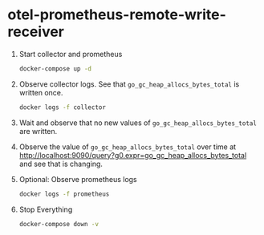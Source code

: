 # otel-prometheus-remote-write-receiver

1. Start collector and prometheus

    ```sh
    docker-compose up -d
    ```

1. Observe collector logs. See that `go_gc_heap_allocs_bytes_total` is written once.

    ```sh
    docker logs -f collector
    ```

1. Wait and observe that no new values of `go_gc_heap_allocs_bytes_total` are written.

1. Observe the value of `go_gc_heap_allocs_bytes_total` over time at <http://localhost:9090/query?g0.expr=go_gc_heap_allocs_bytes_total> and see that is changing.

1. Optional: Observe prometheus logs

    ```sh
    docker logs -f prometheus
    ```

1. Stop Everything

    ```sh
    docker-compose down -v
    ```
